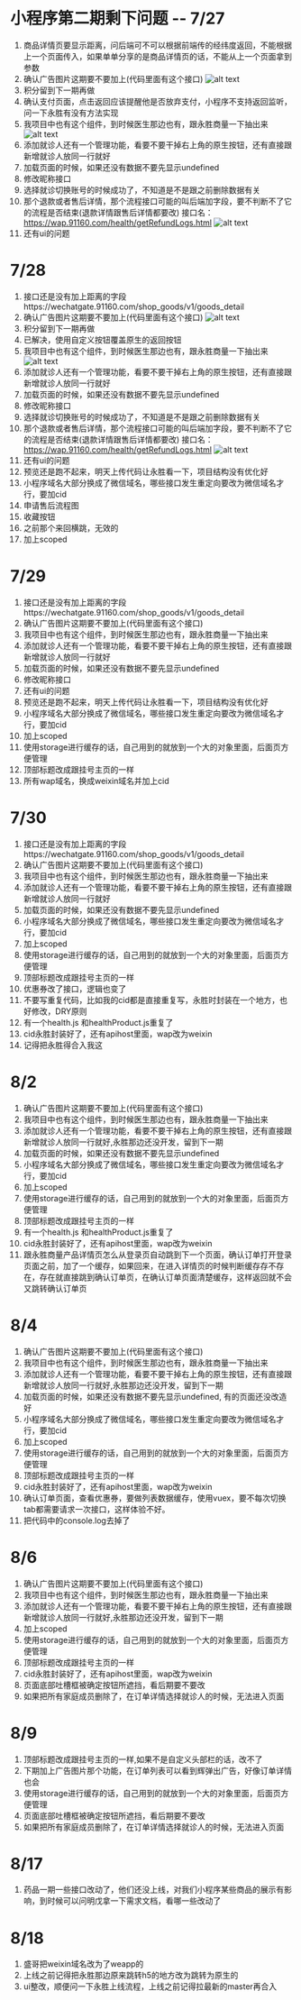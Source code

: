 # 小程序第二期剩下问题    -- 7/27

1. 商品详情页要显示距离，问后端可不可以根据前端传的经纬度返回，不能根据上一个页面传入，如果单单分享的是商品详情页的话，不能从上一个页面拿到参数
2. 确认广告图片这期要不要加上(代码里面有这个接口)
   ![alt text](./img/guanggao.png)
3. 积分留到下一期再做
4. 确认支付页面，点击返回应该提醒他是否放弃支付，小程序不支持返回监听，问一下永胜有没有方法实现
5. 我项目中也有这个组件，到时候医生那边也有，跟永胜商量一下抽出来
   ![alt text](./img/pubState.png)
6. 添加就诊人还有一个管理功能，看要不要干掉右上角的原生按钮，还有直接跟新增就诊人放同一行就好
7. 加载页面的时候，如果还没有数据不要先显示undefined
8. 修改昵称接口
9. 选择就诊切换账号的时候成功了，不知道是不是跟之前删除数据有关
10. 那个退款或者售后详情，那个流程接口可能的叫后端加字段，要不判断不了它的流程是否结束(退款详情跟售后详情都要改)
    接口名： https://wap.91160.com/health/getRefundLogs.html
   ![alt text](./img/refuse.png)
11. 还有ui的问题





# 7/28
1. 接口还是没有加上距离的字段https://wechatgate.91160.com/shop_goods/v1/goods_detail
2. 确认广告图片这期要不要加上(代码里面有这个接口)
   ![alt text](./img/guanggao.png)
3. 积分留到下一期再做
4. 已解决，使用自定义按钮覆盖原生的返回按钮
5. 我项目中也有这个组件，到时候医生那边也有，跟永胜商量一下抽出来
   ![alt text](./img/pubState.png)
6. 添加就诊人还有一个管理功能，看要不要干掉右上角的原生按钮，还有直接跟新增就诊人放同一行就好
7. 加载页面的时候，如果还没有数据不要先显示undefined
8. 修改昵称接口
9. 选择就诊切换账号的时候成功了，不知道是不是跟之前删除数据有关
10. 那个退款或者售后详情，那个流程接口可能的叫后端加字段，要不判断不了它的流程是否结束(退款详情跟售后详情都要改)
    接口名： https://wap.91160.com/health/getRefundLogs.html
   ![alt text](./img/refuse.png)
11. 还有ui的问题
12. 预览还是跑不起来，明天上传代码让永胜看一下，项目结构没有优化好
13. 小程序域名大部分换成了微信域名，哪些接口发生重定向要改为微信域名才行，要加cid
14. 申请售后流程图
15. 收藏按钮
16. 之前那个来回横跳，无效的
17. 加上scoped


# 7/29
1. 接口还是没有加上距离的字段https://wechatgate.91160.com/shop_goods/v1/goods_detail
2. 确认广告图片这期要不要加上(代码里面有这个接口)
3. 我项目中也有这个组件，到时候医生那边也有，跟永胜商量一下抽出来
4. 添加就诊人还有一个管理功能，看要不要干掉右上角的原生按钮，还有直接跟新增就诊人放同一行就好
5. 加载页面的时候，如果还没有数据不要先显示undefined
6. 修改昵称接口
7. 还有ui的问题
8. 预览还是跑不起来，明天上传代码让永胜看一下，项目结构没有优化好
9. 小程序域名大部分换成了微信域名，哪些接口发生重定向要改为微信域名才行，要加cid
10. 加上scoped
11. 使用storage进行缓存的话，自己用到的就放到一个大的对象里面，后面页方便管理
12. 顶部标题改成跟挂号主页的一样
13. 所有wap域名，换成weixin域名并加上cid


# 7/30
1. 接口还是没有加上距离的字段https://wechatgate.91160.com/shop_goods/v1/goods_detail
2. 确认广告图片这期要不要加上(代码里面有这个接口)
3. 我项目中也有这个组件，到时候医生那边也有，跟永胜商量一下抽出来
4. 添加就诊人还有一个管理功能，看要不要干掉右上角的原生按钮，还有直接跟新增就诊人放同一行就好
5. 加载页面的时候，如果还没有数据不要先显示undefined
6. 小程序域名大部分换成了微信域名，哪些接口发生重定向要改为微信域名才行，要加cid
7. 加上scoped
8. 使用storage进行缓存的话，自己用到的就放到一个大的对象里面，后面页方便管理
9. 顶部标题改成跟挂号主页的一样
10. 优惠券改了接口，逻辑也变了
11. 不要写重复代码，比如我的cid都是直接重复写，永胜时封装在一个地方，也好修改，DRY原则
12. 有一个health.js 和healthProduct.js重复了
13. cid永胜封装好了，还有apihost里面，wap改为weixin
14. 记得把永胜得合入我这

# 8/2
1. 确认广告图片这期要不要加上(代码里面有这个接口)
2. 我项目中也有这个组件，到时候医生那边也有，跟永胜商量一下抽出来
3. 添加就诊人还有一个管理功能，看要不要干掉右上角的原生按钮，还有直接跟新增就诊人放同一行就好,永胜那边还没开发，留到下一期
4. 加载页面的时候，如果还没有数据不要先显示undefined
5. 小程序域名大部分换成了微信域名，哪些接口发生重定向要改为微信域名才行，要加cid
6. 加上scoped
7. 使用storage进行缓存的话，自己用到的就放到一个大的对象里面，后面页方便管理
8. 顶部标题改成跟挂号主页的一样
9.  有一个health.js 和healthProduct.js重复了
10. cid永胜封装好了，还有apihost里面，wap改为weixin
11. 跟永胜商量产品详情页怎么从登录页自动跳到下一个页面，确认订单打开登录页面之前，加了一个缓存，如果回来，在进入详情页的时候判断缓存存不存在，存在就直接跳到确认订单页，在确认订单页面清楚缓存，这样返回就不会又跳转确认订单页

# 8/4
1. 确认广告图片这期要不要加上(代码里面有这个接口)
2. 我项目中也有这个组件，到时候医生那边也有，跟永胜商量一下抽出来
3. 添加就诊人还有一个管理功能，看要不要干掉右上角的原生按钮，还有直接跟新增就诊人放同一行就好,永胜那边还没开发，留到下一期
4. 加载页面的时候，如果还没有数据不要先显示undefined, 有的页面还没改造好
5. 小程序域名大部分换成了微信域名，哪些接口发生重定向要改为微信域名才行，要加cid
6. 加上scoped
7. 使用storage进行缓存的话，自己用到的就放到一个大的对象里面，后面页方便管理
8. 顶部标题改成跟挂号主页的一样
9.  cid永胜封装好了，还有apihost里面，wap改为weixin
10. 确认订单页面，查看优惠券，要做列表数据缓存，使用vuex，要不每次切换tab都需要请求一次接口，这样体验不好。
11. 把代码中的console.log去掉了

# 8/6
1. 确认广告图片这期要不要加上(代码里面有这个接口)
2. 我项目中也有这个组件，到时候医生那边也有，跟永胜商量一下抽出来
3. 添加就诊人还有一个管理功能，看要不要干掉右上角的原生按钮，还有直接跟新增就诊人放同一行就好,永胜那边还没开发，留到下一期
4. 加上scoped
5. 使用storage进行缓存的话，自己用到的就放到一个大的对象里面，后面页方便管理
6. 顶部标题改成跟挂号主页的一样
7.  cid永胜封装好了，还有apihost里面，wap改为weixin
8.  页面底部吐槽框被确定按钮所遮挡，看后期要不要改
9.  如果把所有家庭成员删除了，在订单详情选择就诊人的时候，无法进入页面


# 8/9
1. 顶部标题改成跟挂号主页的一样,如果不是自定义头部栏的话，改不了
2. 下期加上广告图片那个功能，在订单列表可以看到辉弹出广告，好像订单详情也会
3. 使用storage进行缓存的话，自己用到的就放到一个大的对象里面，后面页方便管理
4. 页面底部吐槽框被确定按钮所遮挡，看后期要不要改
5. 如果把所有家庭成员删除了，在订单详情选择就诊人的时候，无法进入页面

# 8/17
1. 药品一期一些接口改动了，他们还没上线，对我们小程序某些商品的展示有影响，到时候可以问明戊拿一下需求文档，看哪一些改动了

# 8/18
1. 盛哥把weixin域名改为了weapp的
2. 上线之前记得把永胜那边原来跳转h5的地方改为跳转为原生的
3. ui整改，顺便问一下永胜上线流程，上线之前记得拉最新的master再合入